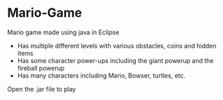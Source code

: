 # Mario-Game
Mario game made using java in Eclipse

- Has multiple different levels with various obstacles, coins and hidden items
- Has some character power-ups including the giant powerup and the fireball powerup
- Has many characters including Mario, Bowser, turtles, etc.

Open the .jar file to play
